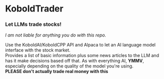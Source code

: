 # KoboldTrader
### Let LLMs trade stocks!

*I am not liable for anything you do with this repo.*

Use the KoboldAI/KoboldCPP API and Alpaca to let an AI language model interface with the stock market.\
Provides a list of basic information plus some news articles to the LLM and has it make decisions based off that. As with everything AI, **YMMV**, especially depending on the quality of the model you're using.\
**PLEASE don't actually trade real money with this**
